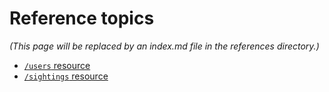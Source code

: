 # Reference topics

*(This page will be replaced by an index.md file in the references directory.)*

* [`/users` resource](./users-resource.md)
* [`/sightings` resource](./sightings-resource.md)